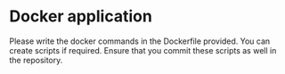 # Docker application

Please write the docker commands in the Dockerfile provided. You can create scripts if required. Ensure that you commit these scripts as well in the repository.
